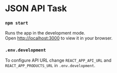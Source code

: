 # JSON API Task

### `npm start`

Runs the app in the development mode.\
Open [http://localhost:3000](http://localhost:3000) to view it in your browser.

### `.env.development`

To configure API URL change `REACT_APP_API_URL` and `REACT_APP_PRODUCTS_URL` in `.env.development`.

